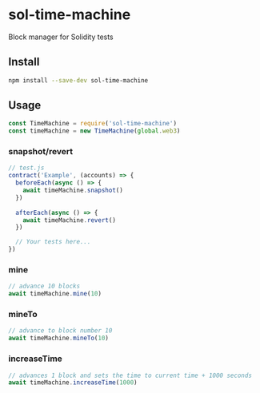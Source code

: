 # sol-time-machine
Block manager for Solidity tests

## Install
```bash
npm install --save-dev sol-time-machine
```

## Usage
```js
const TimeMachine = require('sol-time-machine')
const timeMachine = new TimeMachine(global.web3)
```

### snapshot/revert
```js
// test.js
contract('Example', (accounts) => {
  beforeEach(async () => {
    await timeMachine.snapshot()
  })
  
  afterEach(async () => {
    await timeMachine.revert()
  })

  // Your tests here...
})
```

### mine
```js
// advance 10 blocks
await timeMachine.mine(10)
```

### mineTo
```js
// advance to block number 10
await timeMachine.mineTo(10)
```

### increaseTime
```js
// advances 1 block and sets the time to current time + 1000 seconds
await timeMachine.increaseTime(1000)
```

